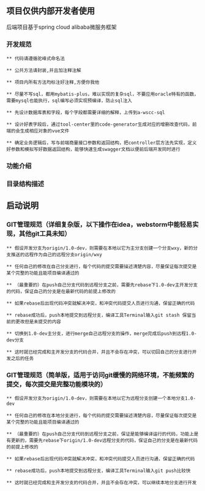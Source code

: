 ## 项目仅供内部开发者使用

后端项目基于spring cloud alibaba微服务框架

### 开发规范
```
** 代码请遵循驼峰式命名法

** 公共方法请封装,并且加注释注解

** 项目内所有方法均标注好注释,方便你我他

** 尽量不写sql，都用mybatis-plus，难以实现的复杂sql，不要应用oracle特有的函数，需要mysql也能执行，sql编写必须实现预编译，防止sql注入

** 先设计数据库表和字段，每个字段都需要详细的解释，上传到a-wscc-sql

** 设计好表字段后，通过tool-center里的code-generator生成对应的增删改查代码，前端的会生成相应对象的vue文件

** 确定业务逻辑后，写与前端商量接口参数和返回结构，把controller层方法先实现，定义好参数和模拟写好数据返回结构，能够快速生成swagger文档以便前后端开发同时进行

```
### 功能介绍


### 目录结构描述

## 启动说明


### GIT管理规范（详细复杂版，以下操作在idea，webstorm中能轻易实现，其他git工具未知）
```
** 假设开发分支为origin/1.0-dev，则需要在本地以它为主分支创建一个分支wxy，新的分支推送的远程作为自己的远程分支origin/wxy

** 任何自己的修改在自己分支进行，每个代码的提交需要描述清楚内容，尽量保证每次提交是某个完整的功能且能项目编译通过的

** （最重要的）在push自己分支代码到远程分支之前，需要先rebase下1.0-dev主开发分支的代码，保证自己的分支是在最新代码的前提上修改的

** 如果rebase后出现代码冲突就解决冲突，和冲突代码提交人员进行沟通，保留正确的代码

** rebase成功后，push本地提交到远程分支，编译工具Terminal输入git stash 保留当前的更改但是未提交的内容

** 切换到1.0-dev主分支，进行merge自己远程分支的操作，merge完成后push到远程1.0-dev分支

** 这时就已经完成和主开发分支的代码合并，并且不会存在冲突，可以切回自己的分支进行开发之后的任务

```

### GIT管理规范（简单版，适用于访问git缓慢的网络环境，不能频繁的提交，每次提交是完整功能模块的）
```
** 假设开发分支为origin/1.0-dev，则需要在本地以它为远程分支创建一个本地分支1.0-dev

** 任何自己的修改在本地分支进行，每个代码的提交需要描述清楚内容，尽量保证每次提交是某个完整的功能且能项目编译通过的

** （最重要的）在push自己分支代码到远程分支之前，保证是能够编译运行的代码，功能上是有更新的，需要先rebase下origin/1.0-dev远程分支的代码，保证自己的分支是在最新代码的前提上修改的

** 如果rebase后出现代码冲突就解决冲突，和冲突代码提交人员进行沟通，保留正确的代码

** rebase成功后，push本地提交到远程分支，编译工具Terminal输入git push比较快

** 这时就已经完成和主开发分支的代码合并，并且不会存在冲突，可以继续本地分支进行开发

```
